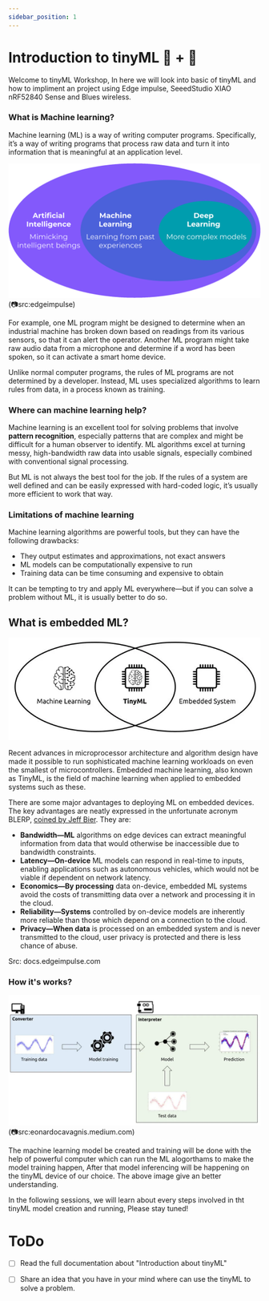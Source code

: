 ```yaml
---
sidebar_position: 1
---
```


# Introduction to tinyML 💪 + 🧠

Welcome to tinyML Workshop, In here we will look into basic of tinyML and how to impliment an project using Edge impulse, SeeedStudio XIAO nRF52840 Sense and Blues wireless.

### What is Machine learning?

Machine learning (ML) is a way of writing computer programs. Specifically, it’s a way of writing programs that process raw data and turn it into information that is meaningful at an application level.

![](../../docs/tiny-ml-workshop/img/what-is-edge-machine-learning.webp) (📷src:edgeimpulse)


For example, one ML program might be designed to determine when an industrial machine has broken down based on readings from its various sensors, so that it can alert the operator. Another ML program might take raw audio data from a microphone and determine if a word has been spoken, so it can activate a smart home device.

Unlike normal computer programs, the rules of ML programs are not determined by a developer. Instead, ML uses specialized algorithms to learn rules from data, in a process known as training.

###  Where can machine learning help?

Machine learning is an excellent tool for solving problems that involve **pattern recognition**, especially patterns that are complex and might be difficult for a human observer to identify. ML algorithms excel at turning messy, high-bandwidth raw data into usable signals, especially combined with conventional signal processing.

But ML is not always the best tool for the job. If the rules of a system are well defined and can be easily expressed with hard-coded logic, it’s usually more efficient to work that way.

### Limitations of machine learning

Machine learning algorithms are powerful tools, but they can have the following drawbacks:
* They output estimates and approximations, not exact answers
* ML models can be computationally expensive to run
* Training data can be time consuming and expensive to obtain

It can be tempting to try and apply ML everywhere—but if you can solve a problem without ML, it is usually better to do so.


## What is embedded ML? 

![](../../docs/tiny-ml-workshop/img/tinyML01.webp) 

Recent advances in microprocessor architecture and algorithm design have made it possible to run sophisticated machine learning workloads on even the smallest of microcontrollers. Embedded machine learning, also known as TinyML, is the field of machine learning when applied to embedded systems such as these.

There are some major advantages to deploying ML on embedded devices. The key advantages are neatly expressed in the unfortunate acronym BLERP, [coined by Jeff Bier](https://www.eetimes.com/ai-and-vision-at-the-edge/). They are:

* **Bandwidth—ML** algorithms on edge devices can extract meaningful information from data that would otherwise be inaccessible due to bandwidth constraints.
* **Latency—On-device** ML models can respond in real-time to inputs, enabling applications such as autonomous vehicles, which would not be viable if dependent on network latency.
* **Economics—By processing** data on-device, embedded ML systems avoid the costs of transmitting data over a network and processing it in the cloud.
* **Reliability—Systems** controlled by on-device models are inherently more reliable than those which depend on a connection to the cloud.
* **Privacy—When data** is processed on an embedded system and is never transmitted to the cloud, user privacy is protected and there is less chance of abuse.

Src: docs.edgeimpulse.com


###  How it's works?

![](../../docs/tiny-ml-workshop/img/howitsworks.webp) (📷src:eonardocavagnis.medium.com)


The machine learning model be created and training will be done with the help of powerful computer which can run the ML alogorthams to make the model training happen, After that model inferencing will be happening on the tinyML device of our choice. The above image give an better understanding. 

In the following sessions, we will learn about every steps involved in tht tinyML model creation and running, Please stay tuned!



# ToDo

 - [ ] Read the full documentation about "Introduction about tinyML"
 - [ ] Share an idea that you have in your mind where can use the tinyML to solve a problem. 
 









